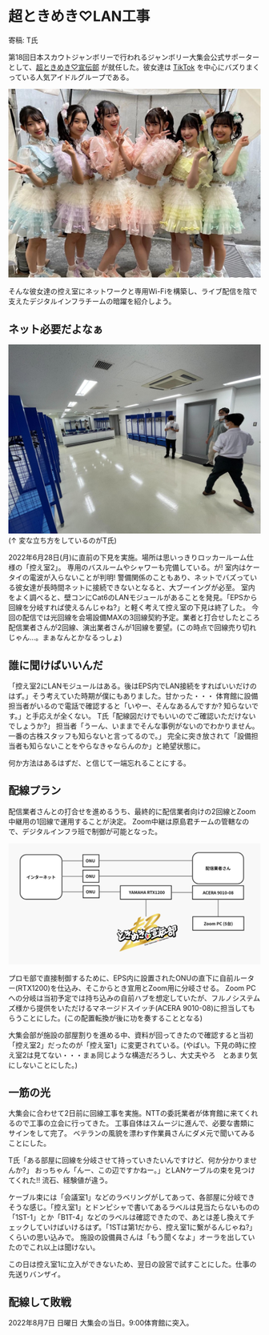 # 超ときめき♡LAN工事

寄稿: T氏

第18回日本スカウトジャンボリーで行われるジャンボリー大集会公式サポーターとして、[超ときめき♡宣伝部](https://toki-sen.com/) が就任した。彼女達は [TikTok](https://www.tiktok.com/@tokisen_official) を中心にバズりまくっている人気アイドルグループである。

<img src="img/tokisen.jpg" width="600px">

そんな彼女達の控え室にネットワークと専用Wi-Fiを構築し、ライブ配信を陰で支えたデジタルインフラチームの暗躍を紹介しよう。



## ネット必要だよなぁ

<img src="img/image2.jpg" width="600px">
(↑ 変な立ち方をしているのがT氏)

2022年6月28日(月)に直前の下見を実施。場所は思いっきりロッカールーム仕様の「控え室2」。
専用のバスルームやシャワーも完備している。が! 室内はケータイの電波が入らないことが判明!
警備関係のこともあり、ネットでバズっている彼女達が長時間ネットに接続できないとなると、大ブーイングが必至。
室内をよく調べると、壁コンにCat6のLANモジュールがあることを発見。「EPSから回線を分岐すれば使えるんじゃね?」と軽く考えて控え室の下見は終了した。
今回の配信では光回線を会場設備MAXの3回線契約予定。業者と打合せしたところ配信業者さんが2回線、演出業者さんが1回線を要望。(この時点で回線売り切れじゃん...。まぁなんとかなるっしょ)

## 誰に聞けばいいんだ

「控え室2にLANモジュールはある。後はEPS内でLAN接続をすればいいだけのはず。」そう考えていた時期が僕にもありました。甘かった・・・
体育館に設備担当者がいるので電話で確認すると「いやー、そんなあるんですか? 知らないです。」と手応えが全くない。
T氏「配線図だけでもいいのでご確認いただけないでしょうか?」
担当者「うーん、いままでそんな事例がないのでわかりません。一番の古株スタッフも知らないと言ってるので。」
完全に突き放されて「設備担当者も知らないことをやらなきゃならんのか」と絶望状態に。

何か方法はあるはずだ、と信じて一端忘れることにする。



## 配線プラン

配信業者さんとの打合せを進めるうち、最終的に配信業者向けの2回線とZoom中継用の1回線で運用することが決定。
Zoom中継は原島君チームの管轄なので、デジタルインフラ班で制御が可能となった。

![image3](img/image3.jpg)

プロモ部で直接制御するために、EPS内に設置されたONUの直下に自前ルーター(RTX1200)を仕込み、そこからとき宣用とZoom用に分岐させる。
Zoom PCへの分岐は当初予定では持ち込みの自前ハブを想定していたが、フルノシステムズ様から提供をいただけるマネージドスイッチ(ACERA 9010-08)に担当してもらうことにした。(この配置転換が後に功を奏することとなる)

大集会部が施設の部屋割りを進める中、資料が回ってきたので確認すると当初「控え室2」だったのが「控え室1」に変更されている。(やばい。下見の時に控え室2は見てない・・・まぁ同じような構造だろうし、大丈夫やろ　とあまり気にしないことにした。)

## 一筋の光

大集会に合わせて2日前に回線工事を実施。NTTの委託業者が体育館に来てくれるので工事の立会に行ってきた。
工事自体はスムージに進んで、必要な書類にサインをして完了。
ベテランの風貌を漂わす作業員さんにダメ元で聞いてみることにした。

T氏「ある部屋に回線を分岐させて持っていきたいんですけど、何か分かりませんか?」
おっちゃん「んー、この辺ですかねー。」とLANケーブルの束を見つけてくれた!! 流石、経験値が違う。

ケーブル束には「会議室1」などのラベリングがしてあって、各部屋に分岐できそうな感じ。「控え室1」とドンピシャで書いてあるラベルは見当たらないものの「1ST-1」とか「B1T-4」などのラベルは確認できたので、あとは差し換えてチェックしていけばいけるはず。「1STは第1だから、控え室1に繋がるんじゃね?」くらいの思い込みで。
施設の設備員さんは「もう聞くなよ」オーラを出していたのでこれ以上は聞けない。

この日は控え室1に立入ができないため、翌日の設営で試すことにした。仕事の先送りバンザイ。

## 配線して敗戦

2022年8月7日 日曜日 大集会の当日。9:00体育館に突入。